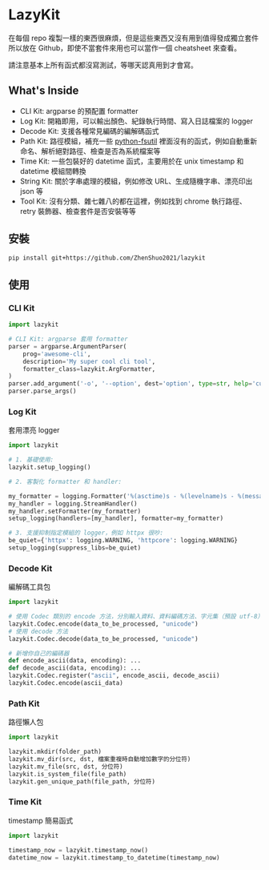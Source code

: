 # LazyKit

在每個 repo 複製一樣的東西很麻煩，但是這些東西又沒有用到值得發成獨立套件所以放在 Github，即使不當套件來用也可以當作一個 cheatsheet 來查看。

請注意基本上所有函式都沒寫測試，等哪天認真用到才會寫。

## What's Inside

- CLI Kit: argparse 的預配置 formatter
- Log Kit: 開箱即用，可以輸出顏色、紀錄執行時間、寫入日誌檔案的 logger
- Decode Kit: 支援各種常見編碼的編解碼函式
- Path Kit: 路徑模組，補充一些 [python-fsutil](https://github.com/fabiocaccamo/python-fsutil) 裡面沒有的函式，例如自動重新命名、解析絕對路徑、檢查是否為系統檔案等
- Time Kit: 一些包裝好的 datetime 函式，主要用於在 unix timestamp 和 datetime 模組間轉換
- String Kit: 關於字串處理的模組，例如修改 URL、生成隨機字串、漂亮印出 json 等
- Tool Kit: 沒有分類、雜七雜八的都在這裡，例如找到 chrome 執行路徑、retry 裝飾器、檢查套件是否安裝等等

## 安裝

```sh
pip install git+https://github.com/ZhenShuo2021/lazykit
```

## 使用

### CLI Kit

```py
import lazykit

# CLI Kit: argparse 套用 formatter
parser = argparse.ArgumentParser(
    prog='awesome-cli',
    description='My super cool cli tool',
    formatter_class=lazykit.ArgFormatter,
)
parser.add_argument('-o', '--option', dest='option', type=str, help='custom option')
parser.parse_args()
```

### Log Kit

套用漂亮 logger

```py
import lazykit

# 1. 基礎使用:
lazykit.setup_logging()

# 2. 客製化 formatter 和 handler:

my_formatter = logging.Formatter('%(asctime)s - %(levelname)s - %(message)s')
my_handler = logging.StreamHandler()
my_handler.setFormatter(my_formatter)
setup_logging(handlers=[my_handler], formatter=my_formatter)

# 3. 支援抑制指定模組的 logger，例如 httpx 很吵:
be_quiet={'httpx': logging.WARNING, 'httpcore': logging.WARNING}
setup_logging(suppress_libs=be_quiet)
```

### Decode Kit

編解碼工具包

```py
import lazykit

# 使用 Codec 類別的 encode 方法，分別輸入資料、資料編碼方法、字元集（預設 utf-8）
lazykit.Codec.encode(data_to_be_processed, "unicode")
# 使用 decode 方法
lazykit.Codec.decode(data_to_be_processed, "unicode")

# 新增你自己的編碼器
def encode_ascii(data, encoding): ...
def decode_ascii(data, encoding): ...
lazykit.Codec.register("ascii", encode_ascii, decode_ascii)
lazykit.Codec.encode(ascii_data)
```

### Path Kit

路徑懶人包

```py
import lazykit

lazykit.mkdir(folder_path)
lazykit.mv_dir(src, dst, 檔案重複時自動增加數字的分位符)
lazykit.mv_file(src, dst, 分位符)
lazykit.is_system_file(file_path)
lazykit.gen_unique_path(file_path, 分位符)
```

### Time Kit

timestamp 簡易函式

```py
import lazykit

timestamp_now = lazykit.timestamp_now()
datetime_now = lazykit.timestamp_to_datetime(timestamp_now)
```
